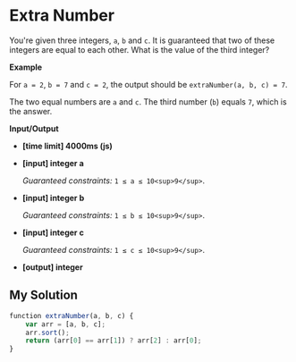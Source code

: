 # Extra Number
﻿You're given three integers, `a`, `b` and `c`. It is guaranteed that two of these integers are equal to each other. What is the value of the third integer?

**Example**

For `a = 2`, `b = 7` and `c = 2`, the output should be
`extraNumber(a, b, c) = 7`.

The two equal numbers are `a` and `c`. The third number (`b`) equals `7`, which is the answer.

**Input/Output**

*   **[time limit] 4000ms (js)**

*   **[input] integer a**

    _Guaranteed constraints:_
    `1 ≤ a ≤ 10<sup>9</sup>`.

*   **[input] integer b**

    _Guaranteed constraints:_
    `1 ≤ b ≤ 10<sup>9</sup>`.

*   **[input] integer c**

    _Guaranteed constraints:_
    `1 ≤ c ≤ 10<sup>9</sup>`.

*   **[output] integer**


## My Solution
```javascript
﻿function extraNumber(a, b, c) {
    var arr = [a, b, c];
    arr.sort();
    return (arr[0] == arr[1]) ? arr[2] : arr[0];
}
​
```
